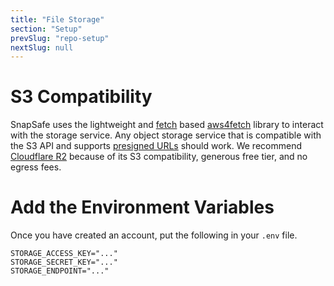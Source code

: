 ```yaml
---
title: "File Storage"
section: "Setup"
prevSlug: "repo-setup"
nextSlug: null
---
```


# S3 Compatibility

SnapSafe uses the lightweight and [fetch](https://developer.mozilla.org/en-US/docs/Web/API/Fetch_API) based [aws4fetch](https://github.com/mhart/aws4fetch) library to interact with the storage service. Any object storage service that is compatible with the S3 API and supports [presigned URLs](https://docs.aws.amazon.com/AmazonS3/latest/userguide/using-presigned-url.html) should work. We recommend [Cloudflare R2](https://www.cloudflare.com/developer-platform/r2) because of its S3 compatibility, generous free tier, and no egress fees.

# Add the Environment Variables

Once you have created an account, put the following in your `.env` file.

```
STORAGE_ACCESS_KEY="..."
STORAGE_SECRET_KEY="..."
STORAGE_ENDPOINT="..."
```
